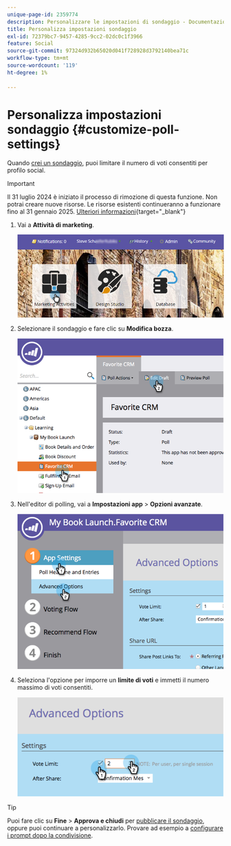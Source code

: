 ```yaml
---
unique-page-id: 2359774
description: Personalizzare le impostazioni di sondaggio - Documentazione di Marketo - Documentazione del prodotto
title: Personalizza impostazioni sondaggio
exl-id: 72379bc7-9457-4285-9cc2-02dc0c1f3966
feature: Social
source-git-commit: 97324d932b65020d041f728928d3792140bea71c
workflow-type: tm+mt
source-wordcount: '119'
ht-degree: 1%

---
```


# Personalizza impostazioni sondaggio {#customize-poll-settings}

Quando [crei un sondaggio](/help/marketo/product-docs/demand-generation/social/creating-a-poll/create-a-poll.md), puoi limitare il numero di voti consentiti per profilo social.

>[!IMPORTANT]
>
>Il 31 luglio 2024 è iniziato il processo di rimozione di questa funzione. Non potrai creare nuove risorse. Le risorse esistenti continueranno a funzionare fino al 31 gennaio 2025. [Ulteriori informazioni](https://nation.marketo.com/t5/employee-blogs/marketo-engage-social-features-deprecation/ba-p/351977){target="_blank"}

1. Vai a **Attività di marketing**.

   ![](assets/login-marketing-activities.png)

1. Selezionare il sondaggio e fare clic su **Modifica bozza**.

   ![](assets/image2014-9-19-10-3a56-3a37.png)

1. Nell&#39;editor di polling, vai a **Impostazioni app** > **Opzioni avanzate**.

   ![](assets/image2014-9-19-10-3a56-3a44.png)

1. Seleziona l&#39;opzione per imporre un **limite di voti** e immetti il numero massimo di voti consentiti.

   ![](assets/image2014-9-19-10-3a56-3a54.png)

>[!TIP]
>
>Puoi fare clic su **Fine** > **Approva e chiudi** per [pubblicare il sondaggio](/help/marketo/product-docs/demand-generation/social/creating-a-poll/publish-a-poll.md), oppure puoi continuare a personalizzarlo. Provare ad esempio a [configurare i prompt dopo la condivisione](/help/marketo/product-docs/demand-generation/social/configuring-social-actions/configure-after-share-prompts.md).
